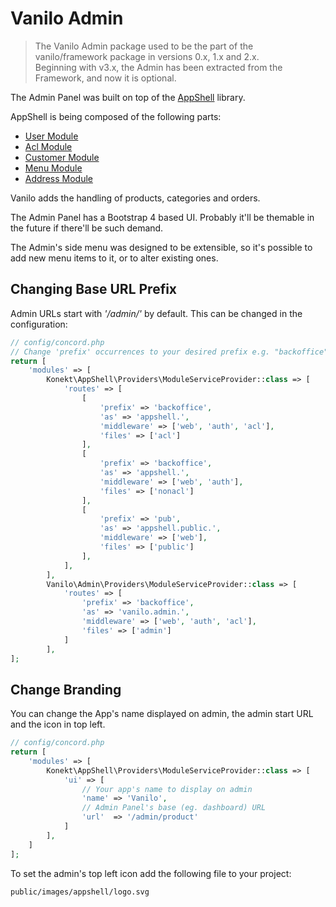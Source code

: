# Vanilo Admin

> The Vanilo Admin package used to be the part of the vanilo/framework package in versions 0.x, 1.x and 2.x.  
> Beginning with v3.x, the Admin has been extracted from the Framework, and now it is optional.

The Admin Panel was built on top of the
[AppShell](https://github.com/artkonekt/appshell) library.

AppShell is being composed of the following parts:
- [User Module](users.md)
- [Acl Module](acl.md)
- [Customer Module](customers.md)
- [Menu Module](https://github.com/artkonekt/menu)
- [Address Module](addresses.md)

Vanilo adds the handling of products, categories and orders.

The Admin Panel has a Bootstrap 4 based UI. Probably it'll be themable
in the future if there'll be such demand.

The Admin's side menu was designed to be extensible, so it's possible to
add new menu items to it, or to alter existing ones.

## Changing Base URL Prefix

Admin URLs start with _'/admin/'_ by default. This can be changed in the
configuration:

```php
// config/concord.php
// Change 'prefix' occurrences to your desired prefix e.g. "backoffice"
return [
    'modules' => [
        Konekt\AppShell\Providers\ModuleServiceProvider::class => [
            'routes' => [
                [
                    'prefix' => 'backoffice',
                    'as' => 'appshell.',
                    'middleware' => ['web', 'auth', 'acl'],
                    'files' => ['acl']
                ],
                [
                    'prefix' => 'backoffice',
                    'as' => 'appshell.',
                    'middleware' => ['web', 'auth'],
                    'files' => ['nonacl']
                ],
                [
                    'prefix' => 'pub',
                    'as' => 'appshell.public.',
                    'middleware' => ['web'],
                    'files' => ['public']
                ],
            ],
        ],
        Vanilo\Admin\Providers\ModuleServiceProvider::class => [
            'routes' => [
                'prefix' => 'backoffice',
                'as' => 'vanilo.admin.',
                'middleware' => ['web', 'auth', 'acl'],
                'files' => ['admin']
            ]
        ],
];
```
## Change Branding

You can change the App's name displayed on admin, the admin start URL
and the icon in top left.

```php
// config/concord.php
return [
    'modules' => [
        Konekt\AppShell\Providers\ModuleServiceProvider::class => [
            'ui' => [
                // Your app's name to display on admin
                'name' => 'Vanilo',
                // Admin Panel's base (eg. dashboard) URL
                'url'  => '/admin/product'
            ]
        ],
    ]
];
```

To set the admin's top left icon add the following file to your project:

`public/images/appshell/logo.svg`
